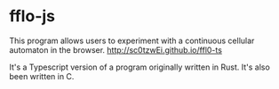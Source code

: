 # fflo-js

This program allows users to experiment with a continuous cellular automaton in the browser. http://sc0tzwEi.github.io/ffl0-ts


It's a Typescript version of a program originally written in Rust. It's also been written in C. 


